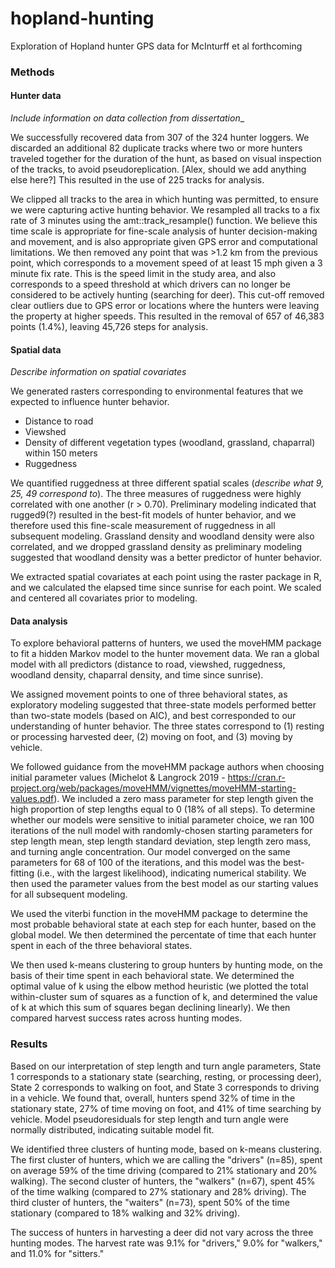 # hopland-hunting
Exploration of Hopland hunter GPS data for McInturff et al forthcoming

### Methods

#### Hunter data

_Include information on data collection from dissertation__

We successfully recovered data from 307 of the 324 hunter loggers. We discarded an additional 82 duplicate tracks where two or more hunters traveled together for the duration of the hunt, as based on visual inspection of the tracks, to avoid pseudoreplication. [Alex, should we add anything else here?] This resulted in the use of 225 tracks for analysis.

We clipped all tracks to the area in which hunting was permitted, to ensure we were capturing active hunting behavior. We resampled all tracks to a fix rate of 3 minutes using the amt::track_resample() function. We believe this time scale is appropriate for fine-scale analysis of hunter decision-making and movement, and is also appropriate given GPS error and computational limitations. We then removed any point that was >1.2 km from the previous point, which corresponds to a movement speed of at least 15 mph given a 3 minute fix rate. This is the speed limit in the study area, and also corresponds to a speed threshold at which drivers can no longer be considered to be actively hunting (searching for deer). This cut-off removed clear outliers due to GPS error or locations where the hunters were leaving the property at higher speeds. This resulted in the removal of 657 of 46,383 points (1.4%), leaving 45,726 steps for analysis. 


#### Spatial data

_Describe information on spatial covariates_

We generated rasters corresponding to environmental features that we expected to influence hunter behavior.
- Distance to road
- Viewshed
- Density of different vegetation types (woodland, grassland, chaparral) within 150 meters
- Ruggedness

We quantified ruggedness at three different spatial scales (_describe what 9, 25, 49 correspond to_). The three measures of ruggedness were highly correlated with one another (r > 0.70). Preliminary modeling indicated that rugged9(?) resulted in the best-fit models of hunter behavior, and we therefore used this fine-scale measurement of ruggedness in all subsequent modeling. Grassland density and woodland density were also correlated, and we dropped grassland density as preliminary modeling suggested that woodland density was a better predictor of hunter behavior.

We extracted spatial covariates at each point using the raster package in R, and we calculated the elapsed time since sunrise for each point. We scaled and centered all covariates prior to modeling. 

#### Data analysis

To explore behavioral patterns of hunters, we used the moveHMM package to fit a hidden Markov model to the hunter movement data. We ran a global model with all predictors (distance to road, viewshed, ruggedness, woodland density, chaparral density, and time since sunrise).

We assigned movement points to one of three behavioral states, as exploratory modeling suggested that three-state models performed better than two-state models (based on AIC), and best corresponded to our understanding of hunter behavior. The three states correspond to (1) resting or processing harvested deer, (2) moving on foot, and (3) moving by vehicle. 

We followed guidance from the moveHMM package authors when choosing initial parameter values (Michelot & Langrock 2019 - https://cran.r-project.org/web/packages/moveHMM/vignettes/moveHMM-starting-values.pdf). We included a zero mass parameter for step length given the high proportion of step lengths equal to 0 (18% of all steps). To determine whether our models were sensitive to initial parameter choice, we ran 100 iterations of the null model with randomly-chosen starting parameters for step length mean, step length standard deviation, step length zero mass, and turning angle concentration. Our model converged on the same parameters for 68 of 100 of the iterations, and this model was the best-fitting (i.e., with the largest likelihood), indicating numerical stability. We then used the parameter values from the best model as our starting values for all subsequent modeling. 

We used the viterbi function in the moveHMM package to determine the most probable behavioral state at each step for each hunter, based on the global model. We then determined the percentate of time that each hunter spent in each of the three behavioral states.

We then used k-means clustering to group hunters by hunting mode, on the basis of their time spent in each behavioral state. We determined the optimal value of k using the elbow method heuristic (we plotted the total within-cluster sum of squares as a function of k, and determined the value of k at which this sum of squares began declining linearly). We then compared harvest success rates across hunting modes.


### Results

Based on our interpretation of step length and turn angle parameters, State 1 corresponds to a stationary state (searching, resting, or processing deer), State 2 corresponds to walking on foot, and State 3 corresponds to driving in a vehicle. We found that, overall, hunters spend 32% of time in the stationary state, 27% of time moving on foot, and 41% of time searching by vehicle. Model pseudoresiduals for step length and turn angle were normally distributed, indicating suitable model fit.

We identified three clusters of hunting mode, based on k-means clustering. The first cluster of hunters, which we are calling the "drivers" (n=85), spent on average 59% of the time driving (compared to 21% stationary and 20% walking). The second cluster of hunters, the "walkers" (n=67), spent 45% of the time walking (compared to 27% stationary and 28% driving). The third cluster of hunters, the "waiters" (n=73), spent 50% of the time stationary (compared to 18% walking and 32% driving).

The success of hunters in harvesting a deer did not vary across the three hunting modes. The harvest rate was 9.1% for "drivers," 9.0% for "walkers," and 11.0% for "sitters."
